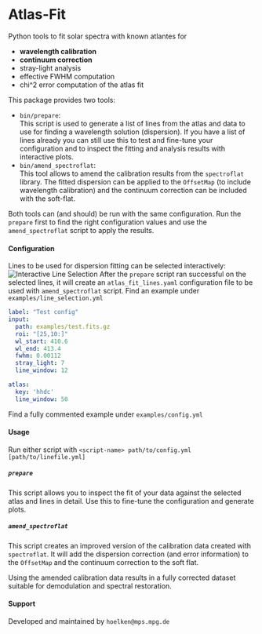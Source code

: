 # Atlas-Fit

Python tools to fit solar spectra with known atlantes for 
 - **wavelength calibration**
 - **continuum correction**
 - stray-light analysis
 - effective FWHM computation
 - chi^2 error computation of the atlas fit

This package provides two tools:

- `bin/prepare`:  
    This script is used to generate a list of lines from the atlas and data
    to use for finding a wavelength solution (dispersion). 
    If you have a list of lines already you can still use this to test and 
    fine-tune your configuration and to inspect the fitting and analysis 
    results with interactive plots.
- `bin/amend_spectroflat`:  
    This tool allows to amend the calibration results from the
    `spectroflat` library. The fitted dispersion can be applied 
    to the `OffsetMap` (to include wavelength calibration) and 
    the continuum correction can be included with the soft-flat.

Both tools can (and should) be run with the same configuration. 
Run the `prepare` first to find the right configuration values 
and use the `amend_spectroflat` script to apply the results.

#### Configuration
Lines to be used for dispersion fitting can be selected interactively:
![Interactive Line Selection](examples/line_selection.png)
After the `prepare` script ran successful on the selected lines, it will 
create an `atlas_fit_lines.yaml` configuration file to be used with 
`amend_spectroflat` script. Find an example under `examples/line_selection.yml`

```yaml 
label: "Test config"
input:
  path: examples/test.fits.gz
  roi: "[25,10:]"
  wl_start: 410.6
  wl_end: 413.4
  fwhm: 0.00112
  stray_light: 7
  line_window: 12

atlas:
  key: 'hhdc'
  line_window: 50
```

Find a fully commented example under `examples/config.yml`

#### Usage 
Run either script with `<script-name> path/to/config.yml [path/to/linefile.yml]`

##### `prepare`
This script allows you to inspect the fit of your data 
against the selected atlas and lines in detail. 
Use this to fine-tune the configuration and generate plots. 

##### `amend_spectroflat`
This script creates an improved version of the calibration 
data created with `spectroflat`. It will add the dispersion
correction (and error information) to the `OffsetMap` and 
the continuum correction to the soft flat. 

Using the amended calibration data results in a fully corrected 
dataset suitable for demodulation and spectral restoration.  

#### Support
Developed and maintained by `hoelken@mps.mpg.de`